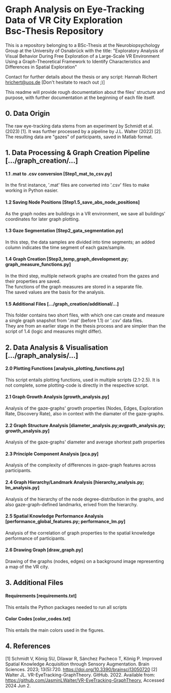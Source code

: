 # Graph Analysis on Eye-Tracking Data of VR City Exploration <br> Bsc-Thesis Repository

This is a repository belonging to a BSc-Thesis at the Neurobiopsychology Group at the University of Osnabrück with the title:
"Exploratory Analysis of Visual Behavior During Free Exploration of a Large-Scale VR Environment Using a Graph-Theoretical Framework to Identify Characteristics and Differences in Spatial Exploration"

Contact for further details about the thesis or any script: Hannah Richert hrichert@uos.de [Don't hesitate to reach out ;)]

This readme will provide rough documentation about the files' structure and purpose, with further documentation at the beginning of each file itself.


## 0. Data Origin

The raw eye-tracking data stems from an experiment by Schmidt et al. (2023) [1].
It was further processed by a pipeline by J.L. Walter (2022) [2]. 
The resulting data are "gazes" of participants, saved in Matlab format.


## 1. Data Processing & Graph Creation Pipeline [.../graph_creation/...]

#### 1.1 .mat to .csv conversion [Step1_mat_to_csv.py]
In the first instance, '.mat' files are converted into '.csv' files to make working in Python easier.

#### 1.2 Saving Node Positions [Step1.5_save_abs_node_positions]
As the graph nodes are buildings in a VR environment, we save all buildings' coordinates for later graph plotting.

#### 1.3 Gaze Segmentation [Step2_gata_segmentation.py]
In this step, the data samples are divided into time segments; an added column indicates the time segment of each gaze/sample.

#### 1.4 Graph Creation [Step3_temp_graph_development.py; graph_measure_functions.py]
In the third step, multiple network graphs are created from the gazes and their properties are saved.
<br> The functions of the graph measures are stored in a separate file.
<br> The saved values are the basis for the analysis.

#### 1.5 Additional Files [.../graph_creation/additional/...]
This folder contains two short files, with which one can create and measure a single graph snapshot from '.mat' (before 1.1) or '.csv' data files.
<br> They are from an earlier stage in the thesis process and are simpler than the script of 1.4 (logic and measures might differ).


## 2. Data Analysis & Visualisation [.../graph_analysis/...]

#### 2.0 Plotting Functions [analysis_plotting_functions.py]
This script entails plotting functions, used in multiple scripts (2.1-2.5). It is not complete, some plotting-code is directly in the respective script.

#### 2.1 Graph Growth Analysis [growth_analysis.py]
Analysis of the gaze-graphs' growth properties (Nodes, Edges, Exploration Rate, Discovery Rate), also in context with the diamater of the gaze-graphs.

#### 2.2 Graph Structure Analysis [diameter_analysis.py;avgpath_analysis.py; growth_analysis.py]
Analysis of the gaze-graphs' diameter and average shortest path properties

#### 2.3 Principle Component Analysis [pca.py]
Analysis of the complexity of differences in gaze-graph features across participants.

#### 2.4 Graph Hierarchy/Landmark Analysis [hierarchy_analysis.py; lm_analysis.py]
Analysis of the hierarchy of the node degree-distribution in the graphs, and also gaze-graph-defined landmarks, erived from the hierarchy.

#### 2.5 Spatial Knowledge Performance Analysis [performance_global_features.py; performance_lm.py]
Analysis of the correlation of graph properties to the spatial knowledge performance of participants.

#### 2.6 Drawing Graph [draw_graph.py]
Drawing of the graphs (nodes, edges) on a background image representing a map of the VR city.


## 3. Additional Files

#### Requirements [requirements.txt]
This entails the Python packages needed to run all scripts

#### Color Codes [color_codes.txt]
This entails the main colors used in the figures.

## 4. References
[1] Schmidt V, König SU, Dilawar R, Sánchez Pacheco T, König P. Improved Spatial Knowledge Acquisition through Sensory Augmentation. Brain Sciences. 2023; 13(5):720. https://doi.org/10.3390/brainsci13050720
[2] Walter JL. VR-EyeTracking-GraphTheory. GitHub. 2022. Available from: https://github.com/JasminLWalter/VR-EyeTracking-GraphTheory, Accessed 2024 Jun 2.

